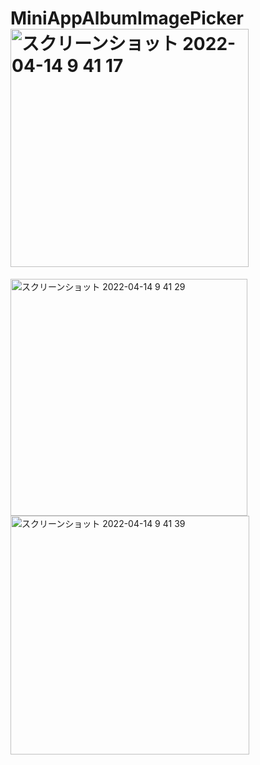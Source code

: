 # MiniAppAlbumImagePicker<img width="381" alt="スクリーンショット 2022-04-14 9 41 17" src="https://user-images.githubusercontent.com/65348333/163291960-dd8a64e1-1813-4b21-a60f-ca55613b18dd.png">
<img width="379" alt="スクリーンショット 2022-04-14 9 41 29" src="https://user-images.githubusercontent.com/65348333/163291964-3f1ab21d-2984-4b64-a7cc-e7381b9def17.png">
<img width="382" alt="スクリーンショット 2022-04-14 9 41 39" src="https://user-images.githubusercontent.com/65348333/163291969-0da1c49a-a539-4555-b81b-403c0296e8ca.png">
